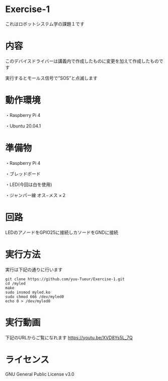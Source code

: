 # Exercise-1
これはロボットシステム学の課題１です

# 内容
このデバイスドライバーは講義内で作成したものに変更を加えて作成したものです

実行するとモールス信号で”SOS”と点滅します

# 動作環境
・Raspberry Pi 4

・Ubuntu 20.04.1

# 準備物
・Raspberry Pi 4

・ブレッドボード

・LED(今回は白を使用)

・ジャンパー線 オス−メス ×２

# 回路
LEDのアノードをGPIO25に接続しカソードをGNDに接続

# 実行方法
実行は下記の通りに行います
```
git clone https://github.com/yuu-Tueur/Exercise-1.git
cd /myled
make
sudo insmod myled.ko
sudo chmod 666 /dev/myled0
echo 0 > /dev/myled0 
```

# 実行動画
下記のURLからご覧になれます
<https://youtu.be/XVD8Ys5L_7Q>

# ライセンス
GNU General Public License v3.0
